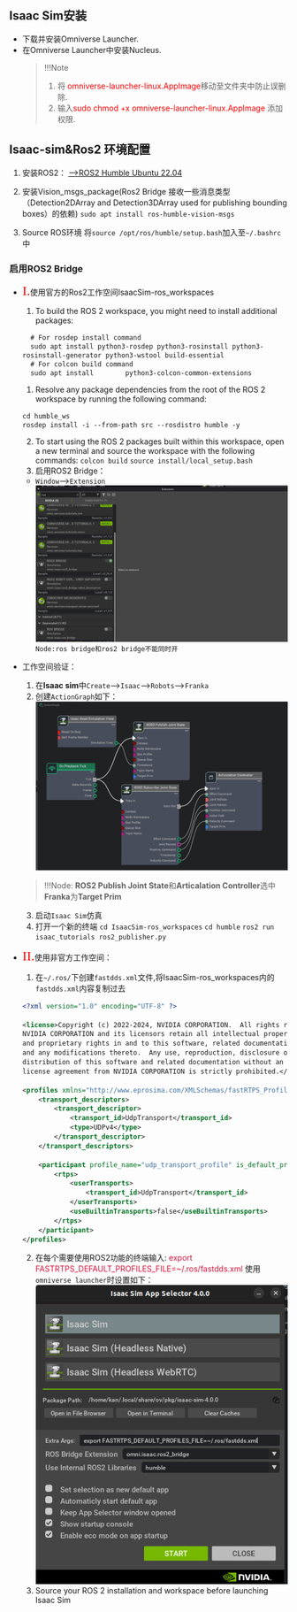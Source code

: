 ## Isaac Sim安装
- 下载并安装<a herf="https://www.nvidia.com/en-us/omniverse">Omniverse Launcher</a>.
- 在Omniverse Launcher中安装<a herf="https://docs.omniverse.nvidia.com/nucleus/latest/workstation/installation.html">Nucleus</a>.
  >!!!Note
  >1. 将<font color=red> omniverse-launcher-linux.AppImage</font>移动至文件夹中防止误删除.
  >2. 输入<font color=red>sudo chmod +x omniverse-launcher-linux.AppImage</font> 添加权限.
## Isaac-sim&Ros2 环境配置
1. 安装ROS2：
<a href ="https://docs.ros.org/en/humble/Installation/Ubuntu-Install-Debians.html">-->ROS2 Humble Ubuntu 22.04</a>

1. 安装<a herf="https://github.com/ros-perception/vision_msgs/tree/ros2">Vision_msgs_package</a>(Ros2 Bridge 接收一些消息类型（Detection2DArray and Detection3DArray used for publishing bounding boxes）的依赖)
`sudo apt install ros-humble-vision-msgs`
1. Source ROS环境
将`source /opt/ros/humble/setup.bash`加入至`~/.bashrc`中
### 启用ROS2 Bridge
- <font color=red size=5 face="微软雅黑">I.</font>使用官方的Ros2工作空间<a herf="https://github.com/isaac-sim/IsaacSim-ros_workspaces.git">IsaacSim-ros_workspaces</a>
  1. To build the ROS 2 workspace, you might need to install additional packages:
  ```
    # For rosdep install command
    sudo apt install python3-rosdep python3-rosinstall python3-rosinstall-generator python3-wstool build-essential
    # For colcon build command
    sudo apt install        python3-colcon-common-extensions
  ```
  1. Resolve any package dependencies from the root of the ROS 2 workspace by running the following command:
    ```
    cd humble_ws
    rosdep install -i --from-path src --rosdistro humble -y
    ```
  2. To start using the ROS 2 packages built within this workspace, open a new terminal and source the workspace with the following commands:
    `colcon build`
    `source install/local_setup.bash`
  3. 启用ROS2 Bridge：
    - `Window`-->`Extension`
      ![alt text](image-5.png)
    `Node:ros bridge和ros2 bridge不能同时开`
- 工作空间验证：
    1. 在**Isaac sim**中`Create`-->`Isaac`-->`Robots`-->`Franka`
    2. 创建`ActionGraph`如下：
    ![alt text](image-6.png)
    >!!!Node:
    >**ROS2 Publish Joint State**和**Articalation Controller**选中**Franka**为**Target Prim**
    3. 启动`Isaac Sim`仿真
    4. 打开一个新的终端
    `cd IsaacSim-ros_workspaces`
    `cd humble` 
    `ros2 run isaac_tutorials ros2_publisher.py`

- <font color=red size=5 face="微软雅黑">II.</font>使用非官方工作空间：
  1. 在`~/.ros/`下创建`fastdds.xml`文件,将<a herf="https://github.com/isaac-sim/IsaacSim-ros_workspaces.git">IsaacSim-ros_workspaces</a>内的`fastdds.xml`内容复制过去
  ```xml
  <?xml version="1.0" encoding="UTF-8" ?>

  <license>Copyright (c) 2022-2024, NVIDIA CORPORATION.  All rights reserved.
  NVIDIA CORPORATION and its licensors retain all intellectual property
  and proprietary rights in and to this software, related documentation
  and any modifications thereto.  Any use, reproduction, disclosure or
  distribution of this software and related documentation without an express
  license agreement from NVIDIA CORPORATION is strictly prohibited.</license>

  <profiles xmlns="http://www.eprosima.com/XMLSchemas/fastRTPS_Profiles" >
      <transport_descriptors>
          <transport_descriptor>
              <transport_id>UdpTransport</transport_id>
              <type>UDPv4</type>
          </transport_descriptor>
      </transport_descriptors>

      <participant profile_name="udp_transport_profile" is_default_profile="true">
          <rtps>
              <userTransports>
                  <transport_id>UdpTransport</transport_id>
              </userTransports>
              <useBuiltinTransports>false</useBuiltinTransports>
          </rtps>
      </participant>
  </profiles>
  ```
  2. 在每个需要使用ROS2功能的终端输入:
   <font color=#DC143C>export FASTRTPS_DEFAULT_PROFILES_FILE=~/.ros/fastdds.xml</font> 
   使用`omniverse launcher`时设置如下：
   ![alt text](image-8.png)
   3. Source your ROS 2 installation and workspace before launching Isaac Sim
